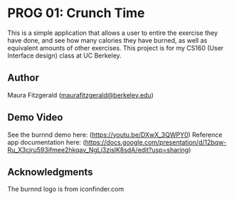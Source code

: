 # PROG 01: Crunch Time

This is a simple application that allows a user to entire the exercise they have done, and see how
many calories they have burned, as well as equivalent amounts of other exercises. This project is
for my CS160 (User Interface design) class at UC Berkeley.

## Author

Maura Fitzgerald ([maurafitzgerald@berkeley.edu](mailto:maurafitzgerald@berkeley.edu))

## Demo Video

See the burnnd demo here: (https://youtu.be/DXwX_3QWPY0)
Reference app documentation here: (https://docs.google.com/presentation/d/12bqw-Ru_X3cjru593ifmee2hkqav_NgLi3zislK8sdA/edit?usp=sharing)

## Acknowledgments

The burnnd logo is from iconfinder.com

